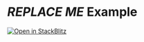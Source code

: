 # _REPLACE ME_ Example

[![Open in StackBlitz](https://developer.stackblitz.com/img/open_in_stackblitz.svg)](https://stackblitz.com/github.com/iosh/cive/tree/main/examples/logs_block_event_logs)